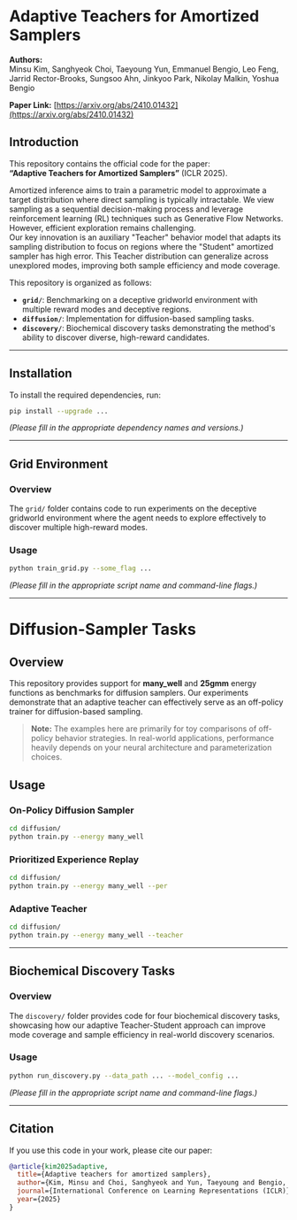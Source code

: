 # Adaptive Teachers for Amortized Samplers

**Authors:**  
Minsu Kim, Sanghyeok Choi, Taeyoung Yun, Emmanuel Bengio, Leo Feng, Jarrid Rector-Brooks, Sungsoo Ahn, Jinkyoo Park, Nikolay Malkin, Yoshua Bengio  

**Paper Link:** [https://arxiv.org/abs/2410.01432](https://arxiv.org/abs/2410.01432)

## Introduction
This repository contains the official code for the paper:  
**“Adaptive Teachers for Amortized Samplers”** (ICLR 2025).

Amortized inference aims to train a parametric model to approximate a target distribution where direct sampling is typically intractable. We view sampling as a sequential decision-making process and leverage reinforcement learning (RL) techniques such as Generative Flow Networks. However, efficient exploration remains challenging.  
Our key innovation is an auxiliary "Teacher" behavior model that adapts its sampling distribution to focus on regions where the "Student" amortized sampler has high error. This Teacher distribution can generalize across unexplored modes, improving both sample efficiency and mode coverage.

This repository is organized as follows:
- **`grid/`**: Benchmarking on a deceptive gridworld environment with multiple reward modes and deceptive regions.  
- **`diffusion/`**: Implementation for diffusion-based sampling tasks.  
- **`discovery/`**: Biochemical discovery tasks demonstrating the method's ability to discover diverse, high-reward candidates.

---

## Installation
To install the required dependencies, run:

~~~bash
pip install --upgrade ...
~~~
*(Please fill in the appropriate dependency names and versions.)*

---

## Grid Environment

### Overview
The `grid/` folder contains code to run experiments on the deceptive gridworld environment where the agent needs to explore effectively to discover multiple high-reward modes.

### Usage

~~~bash
python train_grid.py --some_flag ...
~~~
*(Please fill in the appropriate script name and command-line flags.)*

---


# Diffusion-Sampler Tasks

## Overview
This repository provides support for **many_well** and **25gmm** energy functions as benchmarks for diffusion samplers. Our experiments demonstrate that an adaptive teacher can effectively serve as an off-policy trainer for diffusion-based sampling.

> **Note:** The examples here are primarily for toy comparisons of off-policy behavior strategies. In real-world applications, performance heavily depends on your neural architecture and parameterization choices.

## Usage

### On-Policy Diffusion Sampler
```bash
cd diffusion/
python train.py --energy many_well
```

### Prioritized Experience Replay
```bash
cd diffusion/
python train.py --energy many_well --per
```

### Adaptive Teacher
```bash
cd diffusion/
python train.py --energy many_well --teacher
```



---

## Biochemical Discovery Tasks

### Overview
The `discovery/` folder provides code for four biochemical discovery tasks, showcasing how our adaptive Teacher-Student approach can improve mode coverage and sample efficiency in real-world discovery scenarios.

### Usage

~~~bash
python run_discovery.py --data_path ... --model_config ...
~~~
*(Please fill in the appropriate script name and command-line flags.)*

---

## Citation

If you use this code in your work, please cite our paper:

```bibtex
@article{kim2025adaptive, 
  title={Adaptive teachers for amortized samplers},
  author={Kim, Minsu and Choi, Sanghyeok and Yun, Taeyoung and Bengio, Emmanuel and Feng, Leo and Rector-Brooks, Jarrid and Ahn, Sungsoo and Park, Jinkyoo and Malkin, Nikolay and Bengio, Yoshua},
  journal={International Conference on Learning Representations (ICLR)}, 
  year={2025} 
}
